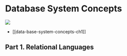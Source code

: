 # Database System Concepts

![](https://user-images.githubusercontent.com/6410412/115167762-9c9d8c80-a0f3-11eb-9b18-39d99ce6e977.png)

* [[data-base-system-concepts-ch1]]

## Part 1. Relational Languages
